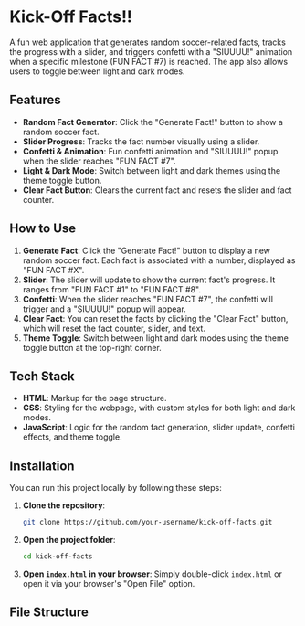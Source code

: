 # Kick-Off Facts!!

A fun web application that generates random soccer-related facts, tracks the progress with a slider, and triggers confetti with a "SIUUUU!" animation when a specific milestone (FUN FACT #7) is reached. The app also allows users to toggle between light and dark modes.

## Features
- **Random Fact Generator**: Click the "Generate Fact!" button to show a random soccer fact.
- **Slider Progress**: Tracks the fact number visually using a slider. 
- **Confetti & Animation**: Fun confetti animation and "SIUUUU!" popup when the slider reaches "FUN FACT #7".
- **Light & Dark Mode**: Switch between light and dark themes using the theme toggle button.
- **Clear Fact Button**: Clears the current fact and resets the slider and fact counter.

## How to Use
1. **Generate Fact**: Click the "Generate Fact!" button to display a new random soccer fact. Each fact is associated with a number, displayed as "FUN FACT #X".
2. **Slider**: The slider will update to show the current fact's progress. It ranges from "FUN FACT #1" to "FUN FACT #8".
3. **Confetti**: When the slider reaches "FUN FACT #7", the confetti will trigger and a "SIUUUU!" popup will appear.
4. **Clear Fact**: You can reset the facts by clicking the "Clear Fact" button, which will reset the fact counter, slider, and text.
5. **Theme Toggle**: Switch between light and dark modes using the theme toggle button at the top-right corner.

## Tech Stack
- **HTML**: Markup for the page structure.
- **CSS**: Styling for the webpage, with custom styles for both light and dark modes.
- **JavaScript**: Logic for the random fact generation, slider update, confetti effects, and theme toggle.

## Installation

You can run this project locally by following these steps:

1. **Clone the repository**:
    ```bash
    git clone https://github.com/your-username/kick-off-facts.git
    ```

2. **Open the project folder**:
    ```bash
    cd kick-off-facts
    ```

3. **Open `index.html` in your browser**:
    Simply double-click `index.html` or open it via your browser's "Open File" option.

## File Structure
